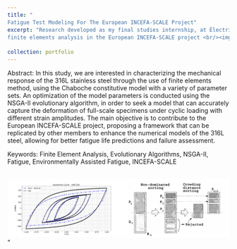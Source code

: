 ```yaml
---
title: "
Fatigue Test Modeling For The European INCEFA-SCALE Project"
excerpt: "Research developed as my final studies internship, at Électricité de France (EDF). Focused in developing a multi-objective optimization framework using the NSGA-II algorithm, in order to improve fatigue simulation models using
finite elements analysis in the European INCEFA-SCALE project <br/><img src='/images/summarize_EDF.png'>"

collection: portfolio
---
```


Abstract:
In this study, we are interested in characterizing the mechanical response of the
316L stainless steel through the use of finite elements method, using the Chaboche
constitutive model with a variety of parameter sets. An optimization of the model
parameters is conducted using the NSGA-II evolutionary algorithm, in order to
seek a model that can accurately capture the deformation of full-scale specimens
under cyclic loading with different strain amplitudes. The main objective is to
contribute to the European INCEFA-SCALE project, proposing a framework that
can be replicated by other members to enhance the numerical models of the 316L
steel, allowing for better fatigue life predictions and failure assessment.

Keywords: Finite Element Analysis, Evolutionary Algorithms, NSGA-II, Fatigue, Environmentally Assisted Fatigue, INCEFA-SCALE

<br/><img src='/images/summarize_EDF.png'>"


